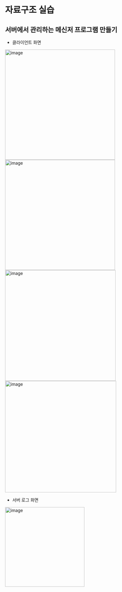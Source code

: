 # 자료구조 실습
## 서버에서 관리하는 메신저 프로그램 만들기

- 클라이언트 화면
<img width="360" alt="image" src="https://user-images.githubusercontent.com/84065558/216537543-7b316935-94e3-4775-947e-599861e327f5.png">

<img width="360" alt="image" src="https://user-images.githubusercontent.com/84065558/216539708-6307c12e-94a4-4252-bd5a-cdb574fb62a3.png">

<img width="362" alt="image" src="https://user-images.githubusercontent.com/84065558/216537203-0b4e6614-a349-4a5e-b39a-66a597249726.png">

<img width="364" alt="image" src="https://user-images.githubusercontent.com/84065558/216539651-a720df9a-5d5a-4cbb-a446-c84f5dcba1f7.png">

- 서버 로그 화면
<img width="260" alt="image" src="https://user-images.githubusercontent.com/84065558/216540215-e41b7235-0c54-4972-9332-97c6ca1dc657.png">
